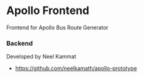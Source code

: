 # Apollo Frontend

Frontend for Apollo Bus Route Generator

### Backend 
Developed by Neel Kammat
- https://github.com/neelkamath/apollo-prototype